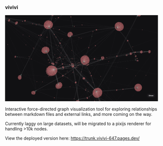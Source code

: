 ### vivivi

![Showcase image of vivivi on the wotaku dataset](/public/background.webp)

Interactive force-directed graph visualization tool for exploring relationships between markdown files and external links, and more coming on the way.

Currently laggy on large datasets, will be migrated to a pixijs renderer for handling >10k nodes.

View the deployed version here: https://trunk.vivivi-647.pages.dev/
